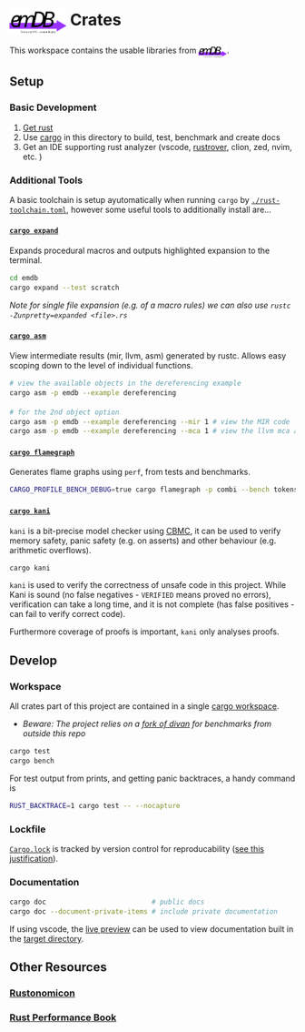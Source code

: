 # <img src="./emdb/docs/logo.drawio.svg" alt="emDB" style="vertical-align: middle;" title="emdb logo" width="100"/> Crates
This workspace contains the usable libraries from <img src="./emdb/docs/logo.drawio.svg" alt="emDB" style="vertical-align: middle;" title="emdb logo" width="50"/>.

## Setup
### Basic Development
1. [Get rust](https://www.rust-lang.org/tools/install)
2. Use [cargo](https://doc.rust-lang.org/cargo/) in this directory to build, test, benchmark and create docs
3. Get an IDE supporting rust analyzer (vscode, [rustrover](https://www.jetbrains.com/rust/), clion, zed, nvim, etc. )

### Additional Tools
A basic toolchain is setup ayutomatically when running `cargo` by [`./rust-toolchain.toml`](./rust-toolchain.toml), however some useful tools to additionally install are...
#### [`cargo expand`](https://github.com/dtolnay/cargo-expand)
Expands procedural macros and outputs highlighted expansion to the terminal.
```bash
cd emdb
cargo expand --test scratch
```
*Note for single file expansion (e.g. of a macro rules) we can also use `rustc -Zunpretty=expanded <file>.rs`*

#### [`cargo asm`](https://github.com/pacak/cargo-show-asm)
View intermediate results (mir, llvm, asm) generated by rustc. Allows easy scoping down to the level of individual functions.
```bash
# view the available objects in the dereferencing example
cargo asm -p emdb --example dereferencing

# for the 2nd object option
cargo asm -p emdb --example dereferencing --mir 1 # view the MIR code
cargo asm -p emdb --example dereferencing --mca 1 # view the llvm mca analysis
```

#### [`cargo flamegraph`](https://github.com/flamegraph-rs/flamegraph)
Generates flame graphs using `perf`, from tests and benchmarks. 
```bash
CARGO_PROFILE_BENCH_DEBUG=true cargo flamegraph -p combi --bench tokens
```

#### [`cargo kani`](https://github.com/model-checking/kani)
`kani` is a bit-precise model checker using [CBMC](https://github.com/diffblue/cbmc), it can be used to verify memory 
safety, panic safety (e.g. on asserts) and other behaviour (e.g. arithmetic 
overflows).

```bash
cargo kani
```

`kani` is used to verify the correctness of unsafe code in this project. While Kani 
is sound (no false negatives - `VERIFIED` means proved no errors), verification 
can take a long time, and it is not complete (has false positives - can fail to 
verify correct code).

Furthermore coverage of proofs is important, `kani` only analyses proofs.

## Develop
### Workspace
All crates part of this project are contained in a single [cargo workspace](https://doc.rust-lang.org/book/ch14-03-cargo-workspaces.html).
- *Beware: The project relies on a [fork of divan](https://github.com/OliverKillane/divan) for benchmarks from outside this repo*

```bash
cargo test
cargo bench
```

For test output from prints, and getting panic backtraces, a handy command is
```bash
RUST_BACKTRACE=1 cargo test -- --nocapture
```

### Lockfile
[`Cargo.lock`](./Cargo.lock) is tracked by version control for reproducability ([see this justification](https://doc.rust-lang.org/cargo/faq.html#why-have-cargolock-in-version-control)).

### Documentation
```bash
cargo doc                          # public docs
cargo doc --document-private-items # include private documentation
```

If using vscode, the [live preview](vscode:extension/ms-vscode.live-server) can 
be used to view documentation built in the [target directory](../target/doc/emdb/).

## Other Resources
### [Rustonomicon](https://doc.rust-lang.org/nomicon/)
### [Rust Performance Book](https://nnethercote.github.io/perf-book/introduction.html)